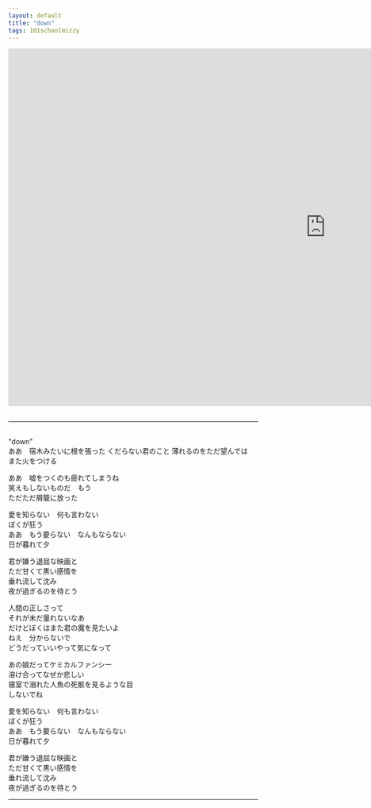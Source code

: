 ```yaml
---
layout: default
title: "down"
tags: 101schoolmizzy
---
```

<div class="movie-wrap">
<iframe width="1280" height="720" src="https://www.youtube.com/embed/nYk6YhW1UvY" title="down / 初音ミク" frameborder="0" allow="accelerometer; autoplay; clipboard-write; encrypted-media; gyroscope; picture-in-picture" allowfullscreen></iframe>
</div>
<br>
<hr>
<br>
"down"  
<br>
ああ　宿木みたいに根を張った  
くだらない君のこと  
薄れるのをただ望んでは　また火をつける  

ああ　嘘をつくのも疲れてしまうね  
笑えもしないものだ　もう  
ただただ屑籠に放った  

愛を知らない　何も言わない  
ぼくが狂う  
ああ　もう要らない　なんもならない  
日が暮れて夕  

君が嫌う退屈な映画と  
ただ甘くて黒い感情を  
垂れ流して沈み  
夜が過ぎるのを待とう  

人間の正しさって  
それが未だ量れないなあ  
だけどぼくはまた君の魔を見たいよ  
ねえ　分からないで  
どうだっていいやって気になって  

あの娘だってケミカルファンシー  
溶け合ってなぜか悲しい  
寝室で溺れた人魚の死骸を見るような目  
しないでね  

愛を知らない　何も言わない  
ぼくが狂う  
ああ　もう要らない　なんもならない  
日が暮れて夕  

君が嫌う退屈な映画と  
ただ甘くて黒い感情を  
垂れ流して沈み  
夜が過ぎるのを待とう  

----